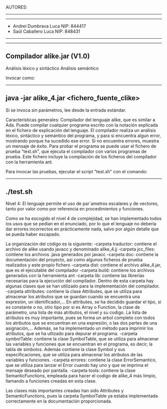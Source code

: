 AUTORES:
*************************************************************
-------------------------------------------------------------

- Andrei Dumbrava Luca NIP: 844417
- Saúl Caballero Luca NIP: 848431

-------------------------------------------------------------
*************************************************************

Compilador alike.jar (V1.0)
------------------------------
Análisis léxico y sintáctico
Análisis semántico


Invocar como:

-------------------------------------------------------------
java -jar alike_4.jar <fichero_fuente_clike>
-------------------------------------------------------------

Si se invoca sin parámetros, lee desde la entrada estándar.


Características generales:
Compilador del lenguaje alike, que es similar a Ada. Puede compilar 
cualquier programa escrito con la notación explicada en el fichero
de explicación del lenguaje. El compilador realiza un análisis léxico,
sintáctico y semántico del programa, y para si encuentra algun error, 
mostrando porque ha sucedido ese error. 
Si no encuentra errores, muestra un mensaje de éxito.
Para probar el programa se puede usar el fichero de prueba "test.sh", que
ejecuta el compilador con varios programas de prueba. Este fichero incluye
la compilación de los ficheros del compilador con la herramienta ant.

Para invocar las pruebas, ejecutar el script "test.sh" con el comando:

-------------------------------------------------------------
./test.sh
-------------------------------------------------------------

Nivel 4: El lenguaje permite el uso de par´ametros escalares y de vectores, tanto por
valor como por referencia en procedimientos y funciones.

Como se ha escogido el nivel 4 de complejidad, se han implementado todos los usos
que se pedían en el enunciado, por lo que el lenguaje no debería dar errores incorrectos en 
prácticamente nada, salvo por algún detalle que se pueda haber escapado. 

La organización del código es la siguiente:
    -carpeta traductor: contiene el archivo de alike usando javacc y denominado alike_4.jj
    -carpeta jcc_files: contiene los archivos .java generados por javacc
    -carpeta doc: contiene la documentación del proyecto, así como algunos ficheros de prueba realizados y este propio fichero
    -carpeta dist: contiene el archivo alike_4.jar, que es el ejecutable del compilador
    -carpeta build: contiene los archivos generados con la herramienta ant
    -carpeta lib: contiene las librerías necesarias para la ejecución del compilador.
                Dentro de esta carpeta hay algunas clases que se han utilizado para la implementación del compilador.
                -carpeta attributes: contiene la clase Attributes, que se utiliza para almacenar los atributos que se guardan cuando se encuentra una expresión, un identificador,...
                                    En attributes, se ha decidido guardar el tipo, si es constante o no, otro tipo por si es Array o Function, la clase de parámetro, una lista de más atributos, el nivel y su codigo.
                                    La lista de atributos es muy importante, pues se forma un arbol completo con todos los atributos que se encuentran en una expresión, o las dos partes de una asignación,...
                                    Además, se ha implementado un método para imprimir los atributos, que se ha utlizado para depurar el programa.
                -carpeta symbolTable: contiene la clase SymbolTable, que se utiliza para almacenar las variables y funciones que se encuentran en el programa, es decir, la tabla de simbolos.
                                    Además contiene la clase Symbol y sus especificaciones, que se utiliza para almacenar los atributos de las variables y funciones.
                -carpeta errores: contiene la clase ErrorSemantico, que se utiliza para lanzar el Error cuando hay uno y que se imprima el mensaje deseado por pantalla.
                -carpeta tools: contiene la clase SemanticFunctions, empleada para hacer el codigo de alike_4 más limpio, llamando a funciones creadas en esta clase.

Las clases más importantes creadas han sido Attributes y SemanticFunctions, pues la carpeta SymbolTable ya estaba implementada correctamente en la documentación proporcionada.

